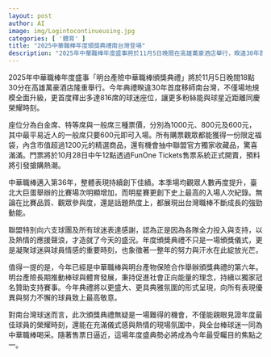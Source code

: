 ```yaml
---
layout: post
author: AI
image: img/Logintocontinueusing.jpg
categories: [ '體育' ]
title: "2025中華職棒年度頒獎典禮南台灣登場"  
description: "2025年中華職棒年度盛事將於11月5日晚間在高雄萬豪酒店舉行，睽違30年首度移師南台灣，釋出816席球迷座位並附限定福袋，售票將於10月28日開賣，盛典預料引發搶購熱潮。"  "
---
```

2025年中華職棒年度盛事「明台產險中華職棒頒獎典禮」將於11月5日晚間18點30分在高雄萬豪酒店隆重舉行。今年典禮睽違30年首度移師南台灣，不僅場地規模全面升級，更首度釋出多達816席的球迷座位，讓更多粉絲能與球星近距離同慶榮耀時刻。  

座位分為白金席、特等席與一般席三種票價，分別為1000元、800元及600元，其中最平易近人的一般席只要600元即可入場。所有購票觀眾都能獲得一份限定福袋，內含市值超過1200元的精選商品，還有機會抽中聯盟官方獨家收藏品，驚喜滿滿。門票將於10月28日中午12點透過FunOne Tickets售票系統正式開賣，預料將引發搶購熱潮。  

中華職棒邁入第36年，整體表現持續創下佳績。本季場均觀眾人數再度提升，臺北大巨蛋舉辦的比賽場次明顯增加，而明星賽更創下史上最高的入場人次紀錄。無論在比賽品質、觀眾參與度，還是話題熱度上，都展現出台灣職棒不斷成長的強勁動能。  

聯盟特別向六支球團及所有球迷表達感謝，認為正是因為各隊全力投入與支持，以及熱情的應援聲浪，才造就了今天的盛況。年度頒獎典禮不只是一場頒獎儀式，更是凝聚球迷與球員情感的重要時刻，也象徵著一整年的努力與汗水在此綻放光芒。  

值得一提的是，今年已經是中華職棒與明台產物保險合作舉辦頒獎典禮的第六年。明台產險長期推動棒球與體育發展，秉持促進社會正向能量的理念，持續以獨家冠名贊助支持賽事。今年典禮將以更盛大、更具典雅氛圍的形式呈現，向所有表現優異與努力不懈的球員致上最高敬意。  

對南台灣球迷而言，此次頒獎典禮無疑是一場難得的機會，不僅能親眼見證年度最佳球員的榮耀時刻，還能在充滿儀式感與熱情的現場氛圍中，與全台棒球迷一同為中華職棒喝采。隨著售票日逼近，這場年度盛典勢必將成為今年最受矚目的焦點之一。  